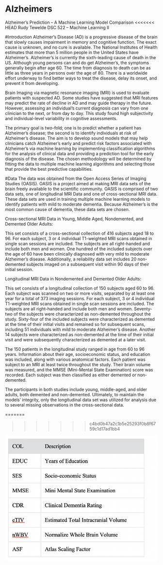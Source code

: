 # Alzheimers
Alzheimer’s Prediction – A Machine Learning Model Comparison
<<<<<<< HEAD
Rudy Tewelde
DSC 522 – Machine Learning II

#Introduction
Alzheimer’s Disease (AD) is a progressive disease of the brain that slowly causes impairment in memory and cognitive function. The exact cause is unknown, and no cure is available. The National Institutes of Health estimates that more than 5 million people in the United States have Alzheimer’s. Alzheimer’s is currently the sixth-leading cause of death in the US. Although young persons can and do get Alzheimer’s, the symptoms generally begin after age 60. The time from diagnosis to death can be as little as three years in persons over the age of 80.  There is a worldwide effort underway to find better ways to treat the disease, delay its onset, and prevent it from developing.

Brain Imaging via magnetic resonance imaging (MRI) is used to evaluate patients with suspected AD. Some studies have suggested that MRI features may predict the rate of decline in AD and may guide therapy in the future. However, assessing an individual’s current diagnosis can vary from one clinician to the next, or from day to day.  This study found high subjectivity and individual-level variability in cognitive assessments.

The primary goal is two-fold; one is to predict whether a patient has Alzheimer’s disease; the second is to identify individuals at risk of Alzheimer’s disease.
The aim is to develop sound models that may help clinicians catch Alzheimer’s early and predict risk factors associated with Alzheimer’s via machine learning by implementing classification algorithms for the analysis of clinical data and providing a prediction tool for the early diagnosis of the disease. The chosen methodology will be determined by fitting the data to multiple machine learning algorithms and selecting those that provide the best predictive capabilities.

#Data
The data was obtained from the Open Access Series of Imaging Studies (OASIS). OASIS is a project aimed at making MRI data sets of the brain freely available to the scientific community. OASIS is comprised of two data sets, one of longitudinal MRI Data and one of cross-sectional MRI data. These data sets are used in training multiple machine learning models to identify patients with mild to moderate dementia. Because Alzheimer’s is the most common cause of dementia, these data sets are chosen.  

Cross-sectional MRI Data in Young, Middle Aged, Nondemented, and Demented Older Adults:

This set consists of a cross-sectional collection of 416 subjects aged 18 to 96. For each subject, 3 or 4 individual T1-weighted MRI scans obtained in single scan sessions are included. The subjects are all right-handed and include both men and women. One hundred of the included subjects over the age of 60 have been clinically diagnosed with very mild to moderate Alzheimer’s disease. Additionally, a reliability data set includes 20 non-demented subjects imaged on a subsequent visit within 90 days of their initial session.

Longitudinal MRI Data in Nondemented and Demented Older Adults:

This set consists of a longitudinal collection of 150 subjects aged 60 to 96. Each subject was scanned on two or more visits, separated by at least one year for a total of 373 imaging sessions. For each subject, 3 or 4 individual T1-weighted MRI scans obtained in single scan sessions are included. The subjects are all right-handed and include both men and women. Seventy-two of the subjects were characterized as non-demented throughout the study. Sixty-four of the included subjects were characterized as demented at the time of their initial visits and remained so for subsequent scans, including 51 individuals with mild to moderate Alzheimer’s disease. Another 14 subjects were characterized as non-demented at the time of their initial visit and were subsequently characterized as demented at a later visit.

The 150 patients in the longitudinal study ranged in age from 60 to 96 years. Information about their age, socioeconomic status, and education was included, along with various anatomical factors. Each patient was subject to an MRI at least twice throughout the study. Their brain volume was measured, and the MMSE (Mini-Mental State Examination) score was recorded. Each subject was then classified as either demented or non-demented.

The participants in both studies include young, middle-aged, and older adults, both demented and non-demented. Ultimately, to maintain the models’ integrity, only the longitudinal data set was utilized for analysis due to several missing observations in the cross-sectional data.



=======
>>>>>>> c4bd0b47a2c1b5e25293f0b8f6759c1d17ad1bb4

![Image](https://github.com/meronrudy/Alzheimers/blob/master/img/1.png)
